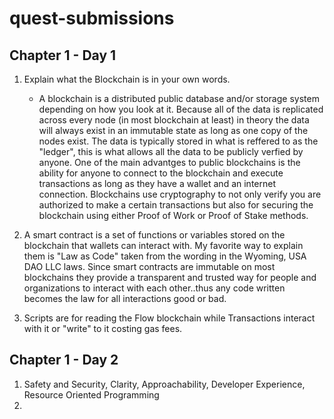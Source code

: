 # quest-submissions



## Chapter 1 - Day 1

1. Explain what the Blockchain is in your own words.
    * A blockchain is a distributed public database and/or storage system depending on how you look at it. Because all of the data is replicated across every node (in most blockchain at least) in theory the data will always exist in an immutable state as long as one copy of the nodes exist. The data is typically stored in what is reffered to as the "ledger", this is what allows all the data to be publicly verfied by anyone. One of the main advantges to public blockchains is the ability for anyone to connect to the blockchain and execute transactions as long as they have a wallet and an internet connection. Blockchains use cryptography to not only verify you are authorized to make a certain transactions but also for securing the blockchain using either Proof of Work or Proof of Stake methods.

2. A smart contract is a set of functions or variables stored on the blockchain that wallets can interact with. My favorite way to explain them is "Law as Code" taken from the wording in the Wyoming, USA DAO LLC laws. Since smart contracts are immutable on most blockchains they provide a transparent and trusted way for people and organizations to interact with each other..thus any code written becomes the law for all interactions good or bad.

3. Scripts are for reading the Flow blockchain while Transactions interact with it or "write" to it costing gas fees.
## Chapter 1 - Day 2

1. Safety and Security, Clarity, Approachability, Developer Experience, Resource Oriented Programming
2. 
